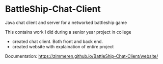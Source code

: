 # BattleShip-Chat-Client
Java chat client and server for a networked battleship game

This contains work I did during a senior year project in college
- created chat client. Both front and back end. 
- created website with explaination of entire project

Documentation: https://zimmeren.github.io/BattleShip-Chat-Client/website/
